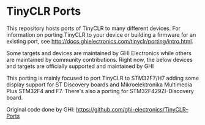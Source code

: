 # TinyCLR Ports

This repository hosts ports of TinyCLR to many different devices. For information on porting TinyCLR to your device or building a firmware for an existing port, see http://docs.ghielectronics.com/tinyclr/porting/intro.html.

Some targets and devices are maintained by GHI Electronics while others are maintained by community contributions. Right now, the below devices and targets are officially supported and maintained by GHI

This porting is mainly focused to port TinyCLR to STM32F7/H7 adding some display support for ST Discovery boards and Mikroelektronika Multimedia Plus STM32F4 and F7. There's also a porting for STM32F429ZI-Discovery board.

Original code done by GHI: https://github.com/ghi-electronics/TinyCLR-Ports
